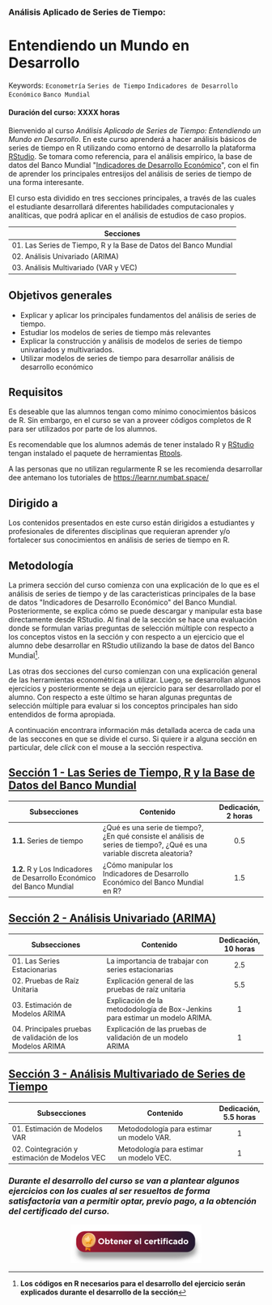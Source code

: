 ### Análisis Aplicado de Series de Tiempo: 
# Entendiendo un Mundo en Desarrollo
Keywords: `Econometría` `Series de Tiempo` `Indicadores de Desarrollo Económico` `Banco Mundial`
#### Duración del curso: XXXX horas
Bienvenido al curso _Análisis Aplicado de Series de Tiempo: Entendiendo un Mundo en Desarrollo_. En este curso aprenderá a hacer análisis básicos de series de tiempo en R utilizando como entorno de desarrollo la plataforma [RStudio](https://posit.co/download/rstudio-desktop/). Se tomara como referencia, para el análisis empírico, la base de datos del Banco Mundial "[Indicadores de Desarrollo Económico](https://databank.bancomundial.org/reports.aspx?source=world-development-indicators)", con el fin de aprender los principales entresijos del análisis de series de tiempo de una forma interesante.

El curso esta dividido en tres secciones principales, a través de las cuales el estudiante desarrollará diferentes habilidades computacionales y analíticas, que podrá aplicar en el análisis de estudios de caso propios.

| Secciones                                                                                               |   
|---------------------------------------------------------------------------------------------------------|
| 01. Las Series de Tiempo, R y la Base de Datos del Banco Mundial                                        | 
| 02. Análisis Univariado (ARIMA)                                                                         | 
| 03. Análisis Multivariado (VAR y VEC)                                                                   | 


## Objetivos generales
* Explicar y aplicar los principales fundamentos del análisis de series de tiempo.
* Estudiar los modelos de series de tiempo más relevantes
* Explicar la construcción y análisis de modelos de series de tiempo univariados y multivariados.
* Utilizar modelos de series de tiempo para desarrollar análisis de desarrollo económico

## Requisitos
Es deseable que las alumnos tengan como mínimo conocimientos básicos de R. Sin embargo, en el curso se van a proveer códigos completos de R para ser utilizados por parte de los alumnos.

Es recomendable que los alumnos además de tener instalado R y [RStudio](https://posit.co/download/rstudio-desktop/) tengan instalado el paquete de herramientas [Rtools](https://cran.r-project.org/bin/windows/Rtools/).

A las personas que no utilizan regularmente R se les recomienda desarrollar dee antemano los tutoriales de https://learnr.numbat.space/

## Dirigido a
Los contenidos presentados en este curso están dirigidos a estudiantes y profesionales de diferentes disciplinas que requieran aprender y/o fortalecer sus conocimientos en análisis de series de tiempo en R.

## Metodología
La primera sección del curso comienza con una explicación de lo que es el análisis de series de tiempo y de las caracteristicas principales de la base de datos "Indicadores de Desarrollo Económico" del Banco Mundial. Posteriormente, se explica cómo se puede descargar y manipular esta base directamente desde RStudio. Al final de la sección se hace una evaluación donde se formulan varias preguntas de selección múltiple con respecto a los conceptos vistos en la sección y con respecto a un ejercicio que el alumno debe desarrollar en RStudio utilizando la base de datos del Banco Mundial[^1]. 

[^1]: **Los códigos en R necesarios para el desarrollo del ejercicio serán explicados durante el desarrollo de la sección**

Las otras dos secciones del curso comienzan con una explicación general de las herramientas econométricas a utilizar. Luego, se desarrollan algunos ejercicios y posteriormente se deja un ejercicio para ser desarrollado por el alumno. Con respecto a este último se haran algunas preguntas de selección múltiple para evaluar si los conceptos principales han sido entendidos de forma apropiada.

A continuación encontrara información más detallada acerca de cada una de las seccones en que se divide el curso. Si quiere ir a alguna sección en particular, dele _click_ con el mouse a la sección respectiva. 

## [Sección 1 - Las Series de Tiempo, R y la Base de Datos del Banco Mundial](Seccion01/Readme.md)
| Subsecciones                                                       | Contenido                                                                                                                | Dedicación,<br> 2 horas   | 
|--------------------------------------------------------------------|--------------------------------------------------------------------------------------------------------------------------|:-------------------------:|
| **1.1.** Series de tiempo                                                |¿Qué es una serie de tiempo?, ¿En qué consiste el análisis de series de tiempo?, ¿Qué es una variable discreta aleatoria? |             0.5           | 
| **1.2.** R y Los Indicadores de Desarrollo Económico del Banco Mundial  |¿Cómo manipular los Indicadores de Desarrollo Económico del Banco Mundial en R?                                           |             1.5           | 

## [Sección 2 - Análisis Univariado (ARIMA)](Seccion02/Readme.md)
| Subsecciones                                               | Contenido                                                                    | Dedicación,<br> 10 horas  | 
|------------------------------------------------------------|------------------------------------------------------------------------------|:-------------------------:|
| 01. Las Series Estacionarias                               | La importancia de trabajar con series estacionarias                          |             2.5           | 
| 02. Pruebas de Raíz Unitaria                               | Explicación general de las pruebas de raíz unitaria                          |             5.5           | 
| 03. Estimación de Modelos ARIMA                            | Explicación de la metododología de Box-Jenkins para estimar un modelo ARIMA. |              1            | 
| 04. Principales pruebas de validación de los Modelos ARIMA | Explicación de las pruebas de validación de un modelo ARIMA                                                    |              1            | 

## [Sección 3 - Análisis Multivariado de Series de Tiempo](Seccion03/Readme.md)
| Subsecciones                                   | Contenido                                     | Dedicación,<br> 5.5 horas | 
|------------------------------------------------|-----------------------------------------------|:-------------------------:|
| 01. Estimación de Modelos VAR                  | Metododología para estimar un modelo VAR.     |              1            | 
| 02. Cointegración y estimación de Modelos VEC  | Metodología para estimar un modelo VEC.       |              1            | 

### _Durante el desarrollo del curso se van a plantear algunos ejercicios con los cuales al ser resueltos de forma satisfactoria van a permitir optar, previo pago, a la obtención del certificado del curso._
  
<div align="center"><a href="https://enlace-academico.escuelaing.edu.co/psc/FORMULARIO/EMPLOYEE/SA/c/EC_LOCALIZACION_RE.LC_FRM_ADMEDCO_FL.GBL" target="_blank"><img src="https://github.com/alvaroperdomo/World-Econometrics/blob/main/.icons/IconCEHBotonCertificado.png" alt="World-Econometrics" width="260" border="0" /></a></div>
